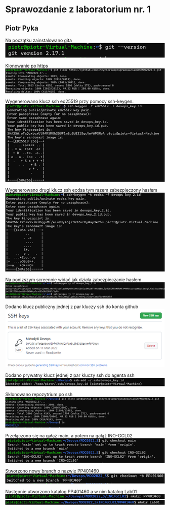 # Sprawozdanie z laboratorium nr. 1
## Piotr Pyka


Na początku zainstalowano gita
![git version](git_version.png)

Klonowanie po https
![](clone_https.png)

Wygenerowano klucz ssh ed25519 przy pomocy ssh-keygen.
![](ssh_keygen.png)

Wygenerowano drugi klucz ssh ecdsa tym razem zabezpieczony hasłem
![](ssh_keygen_passphrase.png)

Na ponizszym screennie widać jak działa zabezpieczanie hasłem
![](zabezpieczanie_haslem.png)


Dodano klucz publiczny jednej z par kluczy ssh do konta github
![](ssh_key_github.png)

Dodano prywatny klucz jednej z par kluczy ssh do agenta ssh
![](dodanie_klucza_do_agenta.png)

Sklonowano repozytrium po ssh
![](klonowanie.png)

Przełączono się na gałąź main, a potem na gałąź INO-GCL02
![](przelaczanie_branche.png)

Stworzono nowy branch o nazwie PP401460
![](nowy_branch.png)

Następnie utworzono katalog PP401460 a w nim katalog Lab01
![](./katalog_PP401460.png)
![](./katalog_lab1.png)

